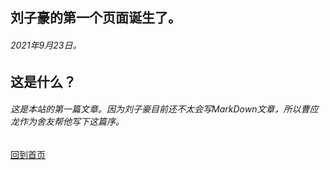 ## 刘子豪的第一个页面诞生了。
###### *2021年9月23日。*

## 这是什么？
###### 这是本站的第一篇文章。因为刘子豪目前还不太会写MarkDown文章，所以曹应龙作为舍友帮他写下这篇序。


[回到首页](http://DestinyZHLiu.github.io/blog)